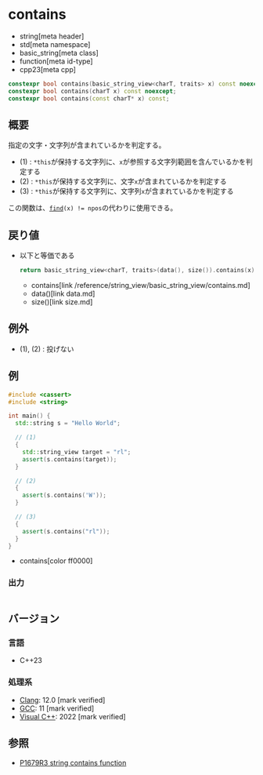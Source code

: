 # contains
* string[meta header]
* std[meta namespace]
* basic_string[meta class]
* function[meta id-type]
* cpp23[meta cpp]

```cpp
constexpr bool contains(basic_string_view<charT, traits> x) const noexcept; // (1) C++23
constexpr bool contains(charT x) const noexcept;                            // (2) C++23
constexpr bool contains(const charT* x) const;                              // (3) C++23
```

## 概要
指定の文字・文字列が含まれているかを判定する。

- (1) : `*this`が保持する文字列に、`x`が参照する文字列範囲を含んでいるかを判定する
- (2) : `*this`が保持する文字列に、文字`x`が含まれているかを判定する
- (3) : `*this`が保持する文字列に、文字列`x`が含まれているかを判定する

この関数は、[`find`](find.md)`(x) != npos`の代わりに使用できる。


## 戻り値
- 以下と等価である
    ```cpp
    return basic_string_view<charT, traits>(data(), size()).contains(x);
    ```
    * contains[link /reference/string_view/basic_string_view/contains.md]
    * data()[link data.md]
    * size()[link size.md]


## 例外
- (1), (2) : 投げない


## 例
```cpp example
#include <cassert>
#include <string>

int main() {
  std::string s = "Hello World";

  // (1)
  {
    std::string_view target = "rl";
    assert(s.contains(target));
  }

  // (2)
  {
    assert(s.contains('W'));
  }

  // (3)
  {
    assert(s.contains("rl"));
  }
}
```
* contains[color ff0000]

### 出力
```
```

## バージョン
### 言語
- C++23

### 処理系
- [Clang](/implementation.md#clang): 12.0 [mark verified]
- [GCC](/implementation.md#gcc): 11 [mark verified]
- [Visual C++](/implementation.md#visual_cpp): 2022 [mark verified]


## 参照
- [P1679R3 string contains function](http://www.open-std.org/jtc1/sc22/wg21/docs/papers/2020/p1679r3.html)
